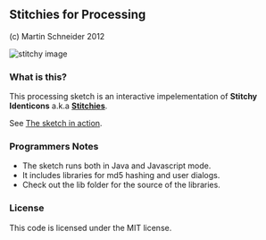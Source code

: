 Stitchies for Processing
------------------------
(c) Martin Schneider 2012

![stitchy image](http://www.openprocessing.org/sketch/71789/thumbnail) 

### What is this?
This processing sketch is an interactive impelementation of **Stitchy Identicons** a.k.a [**Stitchies**](http://www.k2g2.org/blog:bit.craft:stitchy_identicons).

See [The sketch in action](https://craftoid.github.io/stitchies-p5/).

### Programmers Notes
- The sketch runs both in Java and Javascript mode.
- It includes libraries for md5 hashing and user dialogs.
- Check out the lib folder for the source of the libraries.

### License
This code is licensed under the MIT license.

